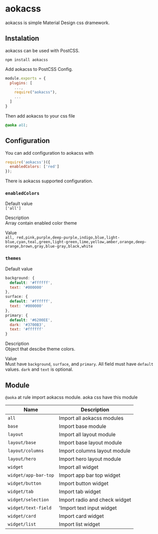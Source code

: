 # aokacss

aokacss is simple Material Design css dramework.

## Instalation

aokacss can be used with PostCSS.

```
npm install aokacss
```

Add aokacss to PostCSS Config.

```js
module.exports = {
  plugins: [
    ...,
    require("aokacss"),
    ...
  ]
}
```

Then add aokacss to your css file

```css
@aoka all;
```

## Configuration

You can add configuration to aokacss with

```js
require('aokacss')({
  enabledColors: ['red']
});
```

There is aokacss supported configuration.

### `enabledColors`

Default value  
`['all']`

Description  
Array contain enabled color theme

Value  
`all, red,pink,purple,deep-purple,indigo,blue,light-blue,cyan,teal,green,light-green,lime,yellow,amber,orange,deep-orange,brown,gray,blue-gray,black,white`

### `themes`

Default value

```js
background: {
  default: '#ffffff',
  text: '#000000'
},
surface: {
  default: '#ffffff',
  text: '#000000'
},
primary: {
  default: '#6200EE',
  dark: '#3700B3',
  text: '#ffffff'
}
```

Description  
Object that descibe theme colors.

Value  
Must have `background`, `surface`, and `primary`. All field must have `default` values. `dark` and `text` is optional.

## Module

`@aoka` at rule import aokacss module. aoka css have this module

| Name                 | Description                   |
| -------------------- | ----------------------------- |
| `all`                | Import all aokacss modules    |
| `base`               | Import base module            |
| `layout`             | Import all layout module      |
| `layout/base`        | Import base layout module     |
| `layout/columns`     | Import columns layout module  |
| `layout/hero`        | Import hero layout module     |
| `widget`             | Import all widget             |
| `widget/app-bar-top` | Import app bar top widget     |
| `widget/button`      | Import button widget          |
| `widget/tab`         | Import tab widget             |
| `widget/selection`   | Import radio and check widget |
| `widget/text-field`  | 'Import text input widget     |
| `widget/card`        | Import card widget            |
| `widget/list`        | Import list widget            |
